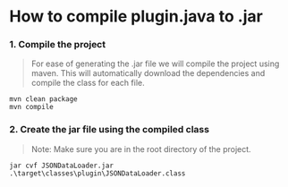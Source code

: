# How to compile plugin.java to .jar

### 1. Compile the project
> For ease of generating the .jar file we will compile the project using maven.
> This will automatically download the dependencies and compile the class for each file.
```shell
mvn clean package
mvn compile
```

### 2. Create the jar file using the compiled class
> Note: Make sure you are in the root directory of the project.
```shell
jar cvf JSONDataLoader.jar .\target\classes\plugin\JSONDataLoader.class
```